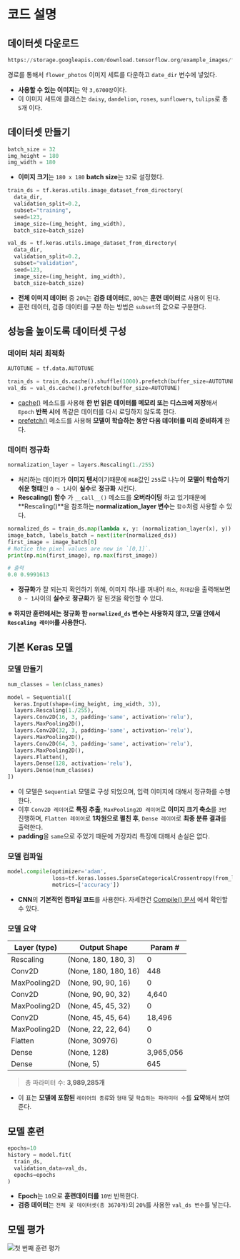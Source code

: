 # 코드 설명

## 데이터셋 다운로드
```python
https://storage.googleapis.com/download.tensorflow.org/example_images/flower_photos.tgz
```
경로를 통해서 ``flower_photos`` 이미지 세트를 다운하고 ``date_dir`` 변수에 넣었다.
- **사용할 수 있는 이미지**는 약 ``3,6700장``이다.
- 이 이미지 세트에 클래스는 ``daisy``, ``dandelion``, ``roses``, ``sunflowers``, ``tulips``로 총 ``5``개 이다.

## 데이터셋 만들기
```python
batch_size = 32
img_height = 180
img_width = 180
```
- **이미지 크기**는 ``180 x 180`` **batch size**는 ``32``로 설정했다.

```python
train_ds = tf.keras.utils.image_dataset_from_directory(
  data_dir,
  validation_split=0.2,
  subset="training",
  seed=123,
  image_size=(img_height, img_width),
  batch_size=batch_size)
```
```python
val_ds = tf.keras.utils.image_dataset_from_directory(
  data_dir,
  validation_split=0.2,
  subset="validation",
  seed=123,
  image_size=(img_height, img_width),
  batch_size=batch_size)
```
- **전체 이미지 데이터** 중 ``20%``는 **검증 데이터**로, ``80%``는 **훈련 데이터**로 사용이 된다.
- 훈련 데이터, 검증 데이터를 구분 하는 방법은 ``subset``의 값으로 구분한다.

## 성능을 높이도록 데이터셋 구성
### 데이터 처리 최적화
```python
AUTOTUNE = tf.data.AUTOTUNE

train_ds = train_ds.cache().shuffle(1000).prefetch(buffer_size=AUTOTUNE)
val_ds = val_ds.cache().prefetch(buffer_size=AUTOTUNE)
```
- [cache()](https://github.com/GUBBIB/MachineLearningBasics_TensorFlow/blob/main/Doc/Dataset/Cache().md) 메소드를 사용해 **한 번 읽은 데이터를 메모리 또는 디스크에 저장**해서 ``Epoch`` **반복 시**에 똑같은 데이터를 다시 로딩하지 않도록 한다.
- [prefetch()](https://github.com/GUBBIB/MachineLearningBasics_TensorFlow/blob/main/Doc/Dataset/Prefetch().md) 메소드를 사용해 **모델이 학습하는 동안 다음 데이터를 미리 준비하게** 한다.

### 데이터 정규화
```python
normalization_layer = layers.Rescaling(1./255)
```
- 처리하는 데이터가 **이미지 텐서**이기때문에 ``RGB``값인 ``255``로 나누어 **모델이 학습하기 쉬운 형태**인 ``0 ~ 1``사이 **실수**로 **정규화** 시킨다.
- **Rescaling() 함수** 가 ``__call__()`` 메소드를 **오버라이딩** 하고 있기때문에 **Rescaling()**을 참조하는 **normalization_layer 변수**는 ``함수``처럼 사용할 수 있다.

```python
normalized_ds = train_ds.map(lambda x, y: (normalization_layer(x), y))
image_batch, labels_batch = next(iter(normalized_ds))
first_image = image_batch[0]
# Notice the pixel values are now in `[0,1]`.
print(np.min(first_image), np.max(first_image))

# 출력
0.0 0.9991613
```
- **정규화**가 잘 되는지 확인하기 위해, 이미지 하나를 꺼내어 ``최소``, ``최대값``을 출력해보면 ``0 ~ 1``사이의 **실수**로 **정규화**가 잘 된것을 확인할 수 있다.

**※ 하지만 훈련에서는 정규화 한 ``normalized_ds`` 변수는 사용하지 않고, 모델 안에서 ``Rescaling 레이어``를 사용한다.**

## 기본 Keras 모델
### 모델 만들기
```python
num_classes = len(class_names)

model = Sequential([
  keras.Input(shape=(img_height, img_width, 3)),
  layers.Rescaling(1./255),
  layers.Conv2D(16, 3, padding='same', activation='relu'),
  layers.MaxPooling2D(),
  layers.Conv2D(32, 3, padding='same', activation='relu'),
  layers.MaxPooling2D(),
  layers.Conv2D(64, 3, padding='same', activation='relu'),
  layers.MaxPooling2D(),
  layers.Flatten(),
  layers.Dense(128, activation='relu'),
  layers.Dense(num_classes)
])
```
- 이 모델은 ``Sequential`` 모델로 구성 되었으며, 입력 이미지에 대해서 정규화를 수행한다. 
- 이후 ``Conv2D 레이어``로 **특징 추출**, ``MaxPooling2D 레이어``로 **이미지 크기 축소**를 ``3번`` 진행하며, ``Flatten 레이어``로 **1차원으로 펼친 후**, ``Dense 레이어``로 **최종 분류 결과**를 출력한다.
- **padding**을 ``same``으로 주었기 때문에 가장자리 특징에 대해서 손실은 없다.

### 모델 컴파일
```python
model.compile(optimizer='adam',
              loss=tf.keras.losses.SparseCategoricalCrossentropy(from_logits=True),
              metrics=['accuracy'])
```
- **CNN**의 **기본적인 컴파일 코드**를 사용한다.
자세한건 [Compile() 문서](https://github.com/GUBBIB/MachineLearningBasics_TensorFlow/blob/main/Doc/Models/Compile().md) 에서 확인할 수 있다.

### 모델 요약
| Layer (type)            | Output Shape         | Param #     |
|-------------------------|----------------------|-------------|
| Rescaling               | (None, 180, 180, 3)  | 0           |
| Conv2D                  | (None, 180, 180, 16) | 448         |
| MaxPooling2D            | (None, 90, 90, 16)   | 0           |
| Conv2D                  | (None, 90, 90, 32)   | 4,640       |
| MaxPooling2D            | (None, 45, 45, 32)   | 0           |
| Conv2D                  | (None, 45, 45, 64)   | 18,496      |
| MaxPooling2D            | (None, 22, 22, 64)   | 0           |
| Flatten                 | (None, 30976)        | 0           |
| Dense                   | (None, 128)          | 3,965,056   |
| Dense                   | (None, 5)            | 645         |

> 총 파라미터 수: **3,989,285개**
- 이 표는 **모델에 포함된** ``레이어의 종류``와 ``형태`` 및 ``학습하는 파라미터 수``를 **요약**해서 보여준다.

## 모델 훈련
```python
epochs=10
history = model.fit(
  train_ds,
  validation_data=val_ds,
  epochs=epochs
)
```
- **Epoch**는 ``10``으로 **훈련데이터를** ``10번`` 반복한다.
- **검증 데이터**는 ``전체 꽃 데이터셋(총 3670개)``의 ``20%``를 사용한 ``val_ds 변수``를 넣는다.

## 모델 평가
![첫 번째 훈련 평가](https://github.com/user-attachments/assets/7ceaf13f-18d7-4f76-a232-61ae96d2e544)


